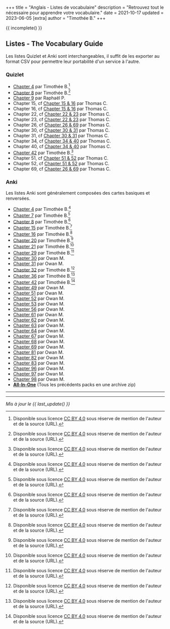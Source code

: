+++
title = "Anglais - Listes de vocabulaire"
description = "Retrouvez tout le nécessaire pour apprendre votre vocabulaire."
date = 2021-10-17
updated = 2023-06-05
[extra]
author = "Timothée B."
+++

{{ incomplete() }}

## Listes - The Vocabulary Guide

Les listes Quizlet et Anki sont interchangeables, il suffit de les exporter au format CSV pour permettre leur portabilité d'un service à l'autre.

### Quizlet

* [Chapter 4](https://quizlet.com/fr/617866803/the-vocabulary-guide-chapter-4-flash-cards/) par Timothée B.[^1]
* [Chapter 8](https://quizlet.com/fr/627092576/the-vocabulary-guide-chapter-8-the-human-being-behaviour-and-manners-flash-cards) par Timothée B.[^1]
* [Chapter 9](https://quizlet.com/fr/627069594/liste-9-flash-cards/) par Raphaël P.
* Chapter 15, cf [Chapter 15 & 16](https://quizlet.com/_ahi878?x=1qqt&i=3xkvg7) par Thomas C.
* Chapter 16, cf [Chapter 15 & 16](https://quizlet.com/_ahi878?x=1qqt&i=3xkvg7) par Thomas C.
* Chapter 22, cf [Chapter 22 & 23](https://quizlet.com/_atr4cy?x=1qqt&i=3xkvg7) par Thomas C.
* Chapter 23, cf [Chapter 22 & 23](https://quizlet.com/_atr4cy?x=1qqt&i=3xkvg7) par Thomas C.
* Chapter 26, cf [Chapter 26 & 69](https://quizlet.com/_b0z1xf?x=1jqt&i=3xkvg7) par Thomas C.
* Chapter 30, cf [Chapter 30 & 31](https://quizlet.com/_ausygo?x=1qqt&i=3xkvg7) par Thomas C.
* Chapter 31, cf [Chapter 30 & 31](https://quizlet.com/_ausygo?x=1qqt&i=3xkvg7) par Thomas C.
* Chapter 34, cf [Chapter 34 & 40](https://quizlet.com/_axcfuf?x=1jqt&i=3xkvg7) par Thomas C.
* Chapter 40, cf [Chapter 34 & 40](https://quizlet.com/_axcfuf?x=1jqt&i=3xkvg7) par Thomas C.
* [Chapter 42](https://quizlet.com/fr/617882829/the-vocabulary-guide-chapter-42-mans-basic-concerns-flash-cards/) par Timothée B.[^1]
* Chapter 51, cf [Chapter 51 & 52](https://quizlet.com/_b61uqe?x=1jqt&i=3xkvg7) par Thomas C.
* Chapter 52, cf [Chapter 51 & 52](https://quizlet.com/_b61uqe?x=1jqt&i=3xkvg7) par Thomas C.
* Chapter 69, cf [Chapter 26 & 69](https://quizlet.com/_b0z1xf?x=1jqt&i=3xkvg7) par Thomas C.


### Anki

Les listes Anki sont généralement composées des cartes basiques et renversées.

* [Chapter 4](/anki/MP2I%20-%20Anglais__Vocabulary%204.apkg) par Timothée B.[^1]
* [Chapter 7](/anki/MP2I%20-%20Anglais__Vocabulary%207.apkg) par Timothée B.[^1]
* [Chapter 8](/anki/MP2I%20-%20Anglais__Vocabulary%208.apkg) par Timothée B.[^1]
* [Chapter 15](/anki/MP2I%20-%20Anglais__Vocabulary%2015.apkg) par Timothée B.[^1]
* [Chapter 16](/anki/MP2I%20-%20Anglais__Vocabulary%2016.apkg) par Timothée B.[^1]
* [Chapter 20](/anki/MP2I%20-%20Anglais__Vocabulary%2020.apkg) par Timothée B.[^1]
* [Chapter 21](/anki/MP2I%20-%20Anglais__Vocabulary%2021.apkg) par Timothée B.[^1]
* [Chapter 29](/anki/MP2I%20-%20Anglais__Vocabulary%2029.apkg) par Timothée B.[^1]
* [Chapter 30](/anki/Vocabulary%2030.apkg) par Owan M.
* [Chapter 31](/anki/Vocabulary%2031.apkg) par Owan M.
* [Chapter 32](/anki/MP2I%20-%20Anglais__Vocabulary%2032.apkg) par Timothée B.[^1]
* [Chapter 36](/anki/MP2I%20-%20Anglais__Vocabulary%2036.apkg) par Timothée B.[^1]
* [Chapter 42](/anki/MP2I%20-%20Anglais__Vocabulary%2042.apkg) par Timothée B.[^1]
* [Chapter 49](/anki/Vocabulary%2049.apkg) par Owan M.
* [Chapter 51](/anki/Vocabulary%2051.apkg) par Owan M.
* [Chapter 52](/anki/Vocabulary%2052.apkg) par Owan M.
* [Chapter 53](/anki/Vocabulary%2053.apkg) par Owan M.
* [Chapter 56](/anki/Vocabulary%2056.apkg) par Owan M.
* [Chapter 61](/anki/Vocabulary%2061.apkg) par Owan M.
* [Chapter 62](/anki/Vocabulary%2062.apkg) par Owan M.
* [Chapter 63](/anki/Vocabulary%2063.apkg) par Owan M.
* [Chapter 64](/anki/Vocabulary%2064.apkg) par Owan M.
* [Chapter 67](/anki/Vocabulary%2067.apkg) par Owan M.
* [Chapter 68](/anki/Vocabulary%2068.apkg) par Owan M.
* [Chapter 69](/anki/Vocabulary%2069.apkg) par Owan M.
* [Chapter 81](/anki/Vocabulary%2081.apkg) par Owan M.
* [Chapter 82](/anki/Vocabulary%2082.apkg) par Owan M.
* [Chapter 83](/anki/Vocabulary%2083.apkg) par Owan M.
* [Chapter 96](/anki/Vocabulary%2096.apkg) par Owan M.
* [Chapter 97](/anki/Vocabulary%2097.apkg) par Owan M.
* [Chapter 98](/anki/Vocabulary%2098.apkg) par Owan M.
* [**All-In-One**](/anki/MP2I_Anglais_Vocabulary_Pack_2023.zip) (Tous les précédents packs en une archive zip)

* * *

[^1]: Disponible sous licence [CC BY 4.0](https://creativecommons.org/licenses/by/4.0/) sous réserve de mention de l'auteur et de la source (URL).

* * *

*Mis à jour le {{ last_update() }}*